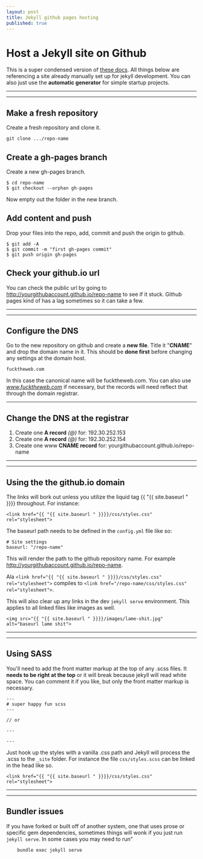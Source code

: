 ```yaml
---
layout: post
title: Jekyll github pages hosting
published: true
---
```


# Host a Jekyll site on Github

This is a super condensed version of [these docs](https://help.github.com/articles/creating-project-pages-manually/). All things below are referencing a site already manually set up for jekyll development. You can also just use the **automatic generator** for simple startup projects.

***
<hr class="rule">

## Make a fresh repository

Create a fresh repository and clone it.

    git clone .../repo-name


## Create a gh-pages branch

Create a new gh-pages branch.

    $ cd repo-name
    $ git checkout --orphan gh-pages

Now empty out the folder in the new branch.

## Add content and push

Drop your files into the repo, add, commit and push the origin to github.

    $ git add -A
    $ git commit -m "first gh-pages commit"
    $ git push origin gh-pages

## Check your github.io url

You can check the public url by going to http://yourgithubaccount.github.io/repo-name to see if it stuck. Github pages kind of has a lag sometimes so it can take a few.

***
<hr class="rule">

## Configure the DNS

Go to the new repository on github and create a **new file**. Title it "**CNAME**" and drop the domain name in it. This should be **done first** before changing any settings at the domain host.

    fucktheweb.com

In this case the canonical name will be fucktheweb.com. You can also use *www.fucktheweb.com* if necessary, but the records will need reflect that through the domain registrar.

***

## Change the DNS at the registrar

1. Create one **A record** *(@)* for: 192.30.252.153
2. Create one **A record** *(@)* for: 192.30.252.154
3. Create one www **CNAME record** for: yourgithubaccount.github.io/repo-name

***
<hr class="rule">

## Using the the github.io domain

The links will bork out unless you utilize the liquid tag {{ "{{ site.baseurl " }}}} throughout. For instance:

    <link href="{{ "{{ site.baseurl " }}}}/css/styles.css" rel="stylesheet">

The baseurl path needs to be defined in the `config.yml` file like so:

    # Site settings
    baseurl: "/repo-name"

This will render the path to the github repository name. For example http://yourgithubaccount.github.io/repo-name.

Ala `<link href="{{ "{{ site.baseurl " }}}}/css/styles.css" rel="stylesheet">` compiles to `<link href="/repo-name/css/styles.css" rel="stylesheet">`.

This will also clear up any links in the dev `jekyll serve` environment. This applies to all linked files like images as well.

    <img src="{{ "{{ site.baseurl " }}}}/images/lame-shit.jpg" alt="baseurl lame shit">

***
<hr class="rule">

## Using SASS

You'll need to add the front matter markup at the top of any .scss files. It **needs to be right at the top** or it will break because jekyll will read white space. You can comment it if you like, but only the front matter markup is necessary.

    ---
    # super happy fun scss
    ---

    // or

    ---

    ---

Just hook up the styles with a vanilla .css path and Jekyll will process the .scss to the `_site` folder. For instance the file `css/styles.scss` can be linked in the head like so.

    <link href="{{ "{{ site.baseurl " }}}}/css/styles.css" rel="stylesheet">
    
***
<hr class="rule">

## Bundler issues

If you have forked or built off of another system, one that uses prose or specific gem dependencies, sometimes things will wonk if you just run `jekyll serve`. In some cases you may need to run"

		bundle exec jekyll serve
